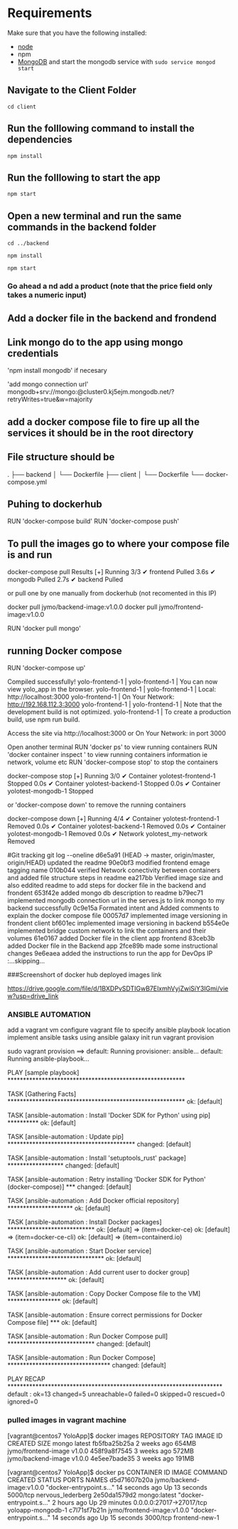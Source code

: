 # Requirements
Make sure that you have the following installed:
- [node](https://www.digitalocean.com/community/tutorials/how-to-install-node-js-on-ubuntu-18-04) 
- npm 
- [MongoDB](https://docs.mongodb.com/manual/tutorial/install-mongodb-on-ubuntu/) and start the mongodb service with `sudo service mongod start`

## Navigate to the Client Folder 
 `cd client`

## Run the folllowing command to install the dependencies 
 `npm install`

## Run the folllowing to start the app
 `npm start`

## Open a new terminal and run the same commands in the backend folder
 `cd ../backend`

 `npm install`

 `npm start`

### Go ahead a nd add a product (note that the price field only takes a numeric input)

## Add a docker file in the backend and frondend

 ## Link mongo do to the app using mongo credentials
 'npm install mongodb' if necesary

 'add mongo connection url'
  mongodb+srv://mongo:<password>@cluster0.kj5ejm.mongodb.net/?retryWrites=true&w=majority

## add a docker compose file to fire up all the services  it should be in the root directory


## File structure should be 
.
├── backend
│   └── Dockerfile
├── client
│   └── Dockerfile
└── docker-compose.yml


## Puhing to dockerhub
RUN 'docker-compose build'
RUN 'docker-compose push'


## To pull the images go to where your compose file is and run 

docker-compose pull
Results 
[+] Running 3/3
 ✔ frontend Pulled                                                         3.6s 
 ✔ mongodb Pulled                                                          2.7s 
 ✔ backend Pulled                                                 

or pull one by one manually from dockerhub (not recomented in this IP)

docker pull jymo/backend-image:v1.0.0
docker pull jymo/frontend-image:v1.0.0
<!-- mongo is not locally built -->
RUN 'docker pull mongo' 

## running Docker compose 
RUN 'docker-compose up' 


Compiled successfully!
yolo-frontend-1  | 
yolo-frontend-1  | You can now view yolo_app in the browser.
yolo-frontend-1  | 
yolo-frontend-1  |   Local:            http://localhost:3000
yolo-frontend-1  |   On Your Network:  http://192.168.112.3:3000
yolo-frontend-1  | 
yolo-frontend-1  | Note that the development build is not optimized.
yolo-frontend-1  | To create a production build, use npm run build.


Access the site via  http://localhost:3000 or On Your Network: in port 3000

Open another terminal
RUN 'docker ps' to view running containers
RUN 'docker container inspect ' to view running containers information ie network, volume etc
RUN 'docker-compose stop' to stop the containers 

  docker-compose stop
[+] Running 3/0
 ✔ Container yolotest-frontend-1  Stopped   0.0s 
 ✔ Container yolotest-backend-1   Stopped   0.0s 
 ✔ Container yolotest-mongodb-1   Stopped

or 'docker-compose down' to remove the running containers

 docker-compose down
[+] Running 4/4
 ✔ Container yolotest-frontend-1  Removed    0.0s 
 ✔ Container yolotest-backend-1   Removed    0.0s 
 ✔ Container yolotest-mongodb-1   Removed    0.0s 
 ✔ Network yolotest_my-network    Removed 



#Git tracking
git log --oneline
d6e5a91 (HEAD -> master, origin/master, origin/HEAD) updated the readme
90e0bf3 modified frontend emage tagging name
010b044 verified Network conectivity between containers and added file structure steps in readme
ea217bb Verified image size and also eddited readme to add steps for docker file in the backend and frondent
653f42e added mongo db description to readme
b79ec71 implemented mongodb connection url in the serves.js to link mongo to my backend successfully
0c9e15a Formated intent and Added comments to explain the docker compose file
00057d7 implemented image versioning in frondent client
bf601ec implemented image versioning in backend
b554e0e implemented bridge custom network to link the containers and their volumes
61e0167 added Docker file in the client app frontend
83ceb3b added Docker file in the Backend app
2fce89b made some instructional changes
9e6eaea added the instructions to run the app for DevOps IP
:...skipping...






###Screenshort of docker hub deployed images link

https://drive.google.com/file/d/1BXDPvSDTIGwB7ElxmhVyjZwiSiY3IGmi/view?usp=drive_link




### ANSIBLE AUTOMATION
add a vagrant vm 
configure vagrant file to specify ansible playbook location
implement ansible tasks using ansible galaxy init
run vagrant provision

sudo vagrant provision
==> default: Running provisioner: ansible...
    default: Running ansible-playbook...

PLAY [sample playbook] *********************************************************

TASK [Gathering Facts] *********************************************************
ok: [default]

TASK [ansible-automation : Install 'Docker SDK for Python' using pip] **********
ok: [default]

TASK [ansible-automation : Update pip] *****************************************
changed: [default]

TASK [ansible-automation : Install 'setuptools_rust' package] ******************
changed: [default]

TASK [ansible-automation : Retry installing 'Docker SDK for Python' (docker-compose)] ***
changed: [default]

TASK [ansible-automation : Add Docker official repository] *********************
ok: [default]

TASK [ansible-automation : Install Docker packages] ****************************
ok: [default] => (item=docker-ce)
ok: [default] => (item=docker-ce-cli)
ok: [default] => (item=containerd.io)

TASK [ansible-automation : Start Docker service] *******************************
ok: [default]

TASK [ansible-automation : Add current user to docker group] *******************
ok: [default]

TASK [ansible-automation : Copy Docker Compose file to the VM] *****************
ok: [default]

TASK [ansible-automation : Ensure correct permissions for Docker Compose file] ***
ok: [default]

TASK [ansible-automation : Run Docker Compose pull] ****************************
changed: [default]

TASK [ansible-automation : Run Docker Compose] *********************************
changed: [default]

PLAY RECAP *********************************************************************
default                    : ok=13   changed=5    unreachable=0    failed=0    skipped=0    rescued=0    ignored=0   






### pulled images in vagrant machine
[vagrant@centos7 YoloApp]$ docker images
REPOSITORY            TAG       IMAGE ID       CREATED       SIZE
mongo                 latest    fb5fba25b25a   2 weeks ago   654MB
jymo/frontend-image   v1.0.0    458f9a8f7545   3 weeks ago   572MB
jymo/backend-image    v1.0.0    4e5ee7bade35   3 weeks ago   191MB

[vagrant@centos7 YoloApp]$ docker ps
CONTAINER ID   IMAGE                       COMMAND                  CREATED          STATUS          PORTS                      NAMES
d5d71607b20a   jymo/backend-image:v1.0.0   "docker-entrypoint.s…"   14 seconds ago   Up 13 seconds   5000/tcp                   nervous_lederberg
2e50da1579d2   mongo:latest                "docker-entrypoint.s…"   2 hours ago      Up 29 minutes   0.0.0.0:27017->27017/tcp   yoloapp-mongodb-1
c7l71sf7b21n   jymo/frontend-image:v1.0.0   "docker-entrypoint.s…"   14 seconds ago   Up 15 seconds   3000/tcp                  frontend-new-1


